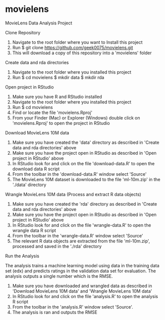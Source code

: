 # movielens
MovieLens Data Analysis Project

Clone Repository

1. Navigate to the root folder where you want to Install this project
2. Run
   $ git clone https://github.com/geek0075/movielens.git
3. This will download a copy of this repository into a 'movielens' folder

Create data and rda directories

1. Navigate to the root folder where you installed this project
2. Run
   $ cd movielens
   $ mkdir data
   $ mkdir rda
   
Open project in RStudio

1. Make sure you have R and RStudio installed
2. Navigate to the root folder where you installed this project
3. Run
   $ cd movielens
4. Find or locate the file 'movielens.Rproj'
5. From your Finder (Mac) or Explorer (Windows) double click on 'movielens.Rproj' to open the project in RStudio

Download MovieLens 10M data

1. Make sure you have created the 'data' directory as described in 'Create data and rda directories' above
2. Make sure you have the project open in RStudio as described in 'Open project in RStudio' above
3. In RStudio look for and click on the file 'download-data.R' to open the download data R script
4. From the toolbar in the 'download-data.R' window select 'Source'
5. The MovieLens 10M dataset is downloaded to the file 'ml-10m.zip' in the './data' directory

Wrangle MovieLens 10M data (Process and extract R data objects)

1. Make sure you have created the 'rda' directory as described in 'Create data and rda directories' above
2. Make sure you have the project open in RStudio as described in 'Open project in RStudio' above
3. In RStudio look for and click on the file 'wrangle-data.R' to open the wrangle data R script
4. From the toolbar in the 'wrangle-data.R' window select 'Source'
5. The relevant R data objects are extracted from the file 'ml-10m.zip', processed and saved in the './rda' directory

Run the Analysis

The analysis trains a machine learning model using data in the training data set (edx) and predicts ratings in the validation data set for evaluation. The analysis outputs a single number which is the RMSE.

1. Make sure you have downloaded and wrangled data as described in 'Download MovieLens 10M data' and 'Wrangle MovieLens 10M data'
2. In RStudio look for and click on the file 'analysis.R' to open the analysis R script
3. From the toolbar in the 'analysis.R' window select 'Source'.
4. The analysis is ran and outputs the RMSE 

